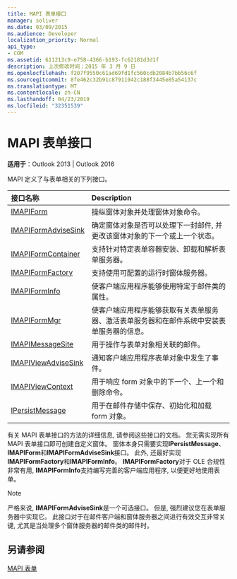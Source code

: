 ```yaml
---
title: MAPI 表单接口
manager: soliver
ms.date: 03/09/2015
ms.audience: Developer
localization_priority: Normal
api_type:
- COM
ms.assetid: 611213c9-e758-4366-b193-fc62181d3d1f
description: 上次修改时间：2015 年 3 月 9 日
ms.openlocfilehash: f207f9550c61ad69fd1fc560cdb2084b7bb56c6f
ms.sourcegitcommit: 8fe462c32b91c87911942c188f3445e85a54137c
ms.translationtype: MT
ms.contentlocale: zh-CN
ms.lasthandoff: 04/23/2019
ms.locfileid: "32351539"
---
```

# <a name="mapi-form-interfaces"></a>MAPI 表单接口

  
  
**适用于**：Outlook 2013 | Outlook 2016 
  
MAPI 定义了与表单相关的下列接口。
  
|**接口名称**|**Description**|
|:-----|:-----|
|[IMAPIForm](imapiformiunknown.md) <br/> |操纵窗体对象并处理窗体对象命令。  <br/> |
|[IMAPIFormAdviseSink](imapiformadvisesinkiunknown.md) <br/> |确定窗体对象是否可以处理下一封邮件, 并更改该窗体对象的下一个或上一个状态。  <br/> |
|[IMAPIFormContainer](imapiformcontaineriunknown.md) <br/> |支持针对特定表单容器安装、卸载和解析表单服务器。  <br/> |
|[IMAPIFormFactory](imapiformfactoryiunknown.md) <br/> |支持使用可配置的运行时窗体服务器。  <br/> |
|[IMAPIFormInfo](imapiforminfoimapiprop.md) <br/> |使客户端应用程序能够使用特定于邮件类的属性。  <br/> |
|[IMAPIFormMgr](imapiformmgriunknown.md) <br/> |使客户端应用程序能够获取有关表单服务器、激活表单服务器和在邮件系统中安装表单服务器的信息。  <br/> |
|[IMAPIMessageSite](imapimessagesiteiunknown.md) <br/> |用于操作与表单对象相关联的邮件。  <br/> |
|[IMAPIViewAdviseSink](imapiviewadvisesinkiunknown.md) <br/> |通知客户端应用程序表单对象中发生了事件。  <br/> |
|[IMAPIViewContext](imapiviewcontextiunknown.md) <br/> |用于响应 form 对象中的下一个、上一个和删除命令。  <br/> |
|[IPersistMessage](ipersistmessageiunknown.md) <br/> |用于在邮件存储中保存、初始化和加载 form 对象。  <br/> |
   
有关 MAPI 表单接口的方法的详细信息, 请参阅这些接口的文档。 您无需实现所有 MAPI 表单接口即可创建自定义窗体。 窗体本身只需要实现**IPersistMessage**、 **IMAPIForm**和**IMAPIFormAdviseSink**接口。 此外, 还最好实现**IMAPIFormFactory**和**IMAPIFormInfo**。 **IMAPIFormFactory**对于 OLE 合规性非常有用, **IMAPIFormInfo**支持编写完善的客户端应用程序, 以便更好地使用表单。 
  
> [!NOTE]
> 严格来说, **IMAPIFormAdviseSink**是一个可选接口。 但是, 强烈建议您在表单服务器中实现它。 此接口对于在邮件客户端和窗体服务器之间进行有效交互非常关键, 尤其是当处理多个窗体服务器的邮件类的邮件时。 
  
## <a name="see-also"></a>另请参阅



[MAPI 表单](mapi-forms.md)

